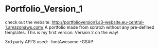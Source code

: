 # Portfolio_Version_1
check out the website: http://portfolioversion1.s3-website.eu-central-1.amazonaws.com/
A portfolio made from scratch without any pre-defined templates.
This is my first version. Version 2 on the way!

3rd party API'S used:
-fontAwesome
-GSAP
